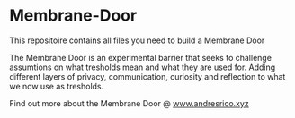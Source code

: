 # Membrane-Door

This repositoire contains all files you need to build a Membrane Door

The Membrane Door is an experimental barrier that seeks to challenge assumtions on what tresholds mean and what they are used for. Adding different layers of privacy, communication, curiosity and reflection to what we now use as tresholds.  

Find out more about the Membrane Door @ www.andresrico.xyz
